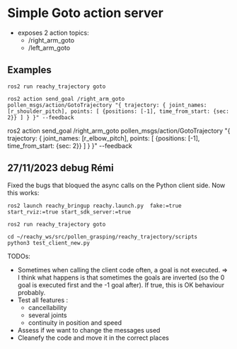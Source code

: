 # Simple Goto action server

- exposes 2 action topics:
  - /right_arm_goto
  - /left_arm_goto

## Examples

`ros2 run reachy_trajectory goto`

`ros2 action send_goal /right_arm_goto pollen_msgs/action/GotoTrajectory "{ trajectory: { joint_names: [r_shoulder_pitch], points: [ {positions: [-1], time_from_start: {sec: 2}} ] } }" --feedback`


ros2 action send_goal /right_arm_goto pollen_msgs/action/GotoTrajectory "{ trajectory: { joint_names: [r_elbow_pitch], points: [ {positions: [-1], time_from_start: {sec: 2}} ] } }" --feedback

## 27/11/2023 debug Rémi
Fixed the bugs that bloqued the async calls on the Python client side.
Now this works:
```
ros2 launch reachy_bringup reachy.launch.py  fake:=true start_rviz:=true start_sdk_server:=true
```

```
ros2 run reachy_trajectory goto
```

```
cd ~/reachy_ws/src/pollen_grasping/reachy_trajectory/scripts
python3 test_client_new.py
```

TODOs:
- Sometimes when calling the client code often, a goal is not executed. => I think what happens is that sometimes the goals are inverted (so the 0 goal is executed first and the -1 goal after). If true, this is OK behaviour probably.
- Test all features :
  - cancellability
  - several joints
  - continuity in position and speed
- Assess if we want to change the messages used
- Cleanefy the code and move it in the correct places


